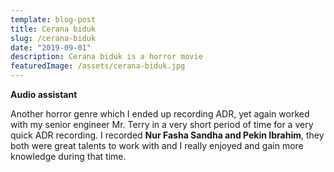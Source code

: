```yaml
---
template: blog-post
title: Cerana biduk
slug: /cerana-biduk
date: "2019-09-01"
description: Cerana biduk is a horror movie
featuredImage: /assets/cerana-biduk.jpg
---
```


**Audio assistant**

Another horror genre which I ended up recording ADR, yet again worked with my senior engineer Mr. Terry in a very short period of time for a very quick ADR recording. I recorded **Nur Fasha Sandha and Pekin Ibrahim**, they both were great talents to work with and I really enjoyed and gain more knowledge during that time.